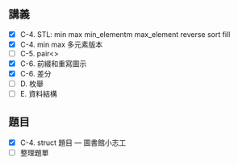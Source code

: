 ## 講義
- [x] C-4. STL: min max min_elementm max_element reverse sort fill
- [x] C-4. min max 多元素版本
- [ ] C-5. pair<>
- [x] C-6. 前綴和重寫圖示
- [x] C-6. 差分
- [ ] D. 枚舉
- [ ] E. 資料結構

## 題目
- [x] C-4. struct 題目 — 圖書館小志工
- [ ] 整理題單